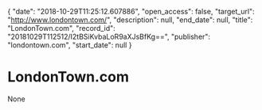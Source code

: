 {
  "date": "2018-10-29T11:25:12.607886", 
  "open_access": false, 
  "target_url": "http://www.londontown.com/", 
  "description": null, 
  "end_date": null, 
  "title": "LondonTown.com", 
  "record_id": "20181029T112512/I2tBSiKvbaLoR9aXJsBfKg==", 
  "publisher": "londontown.com", 
  "start_date": null
}

# LondonTown.com

None